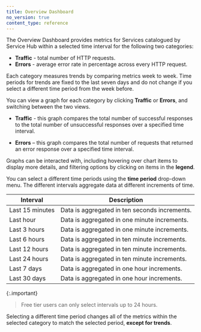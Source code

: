 ```yaml
---
title: Overview Dashboard
no_version: true
content_type: reference
---
```


The Overview Dashboard provides metrics for Services catalogued by Service Hub within a selected time interval for the following two categories: 

* **Traffic** - total number of HTTP requests.
* **Errors** - average error rate in percentage across every HTTP request. 

Each category measures trends by comparing metrics week to week. Time periods for trends are fixed to the last seven days and do not change if you select a different time period from the week before.

You can view a graph for each category by clicking **Traffic** or **Errors**, and switching between the two views.

* **Traffic** - this graph compares the total number of successful responses to the total number of unsuccessful responses over a specified time interval.

* **Errors** –  this graph compares the total number of requests that returned an error response over a specified time interval. 

Graphs can be interacted with, including hovering over chart items to display more details, and filtering options by clicking on items in the **legend**. 

You can select a different time periods using the **time period** drop-down menu. The different intervals aggregate data at different increments of time.

Interval | Description  
------|----------|
Last 15 minutes | Data is aggregated in ten seconds increments.
Last hour| Data is aggregated in one minute increments.
Last 3 hours | Data is aggregated in one minute increments.
Last 6 hours | Data is aggregated in ten minute increments.
Last 12 hours| Data is aggregated in ten minute increments. 
Last 24 hours| Data is aggregated in ten minute increments. 
Last 7 days | Data is aggregated in one hour increments. 
Last 30 days | Data is aggregated in one hour increments.

{:.important}
> Free tier users can only select intervals up to 24 hours.

Selecting a different time period changes all of the metrics within the selected category to match the selected period, **except for trends**.
